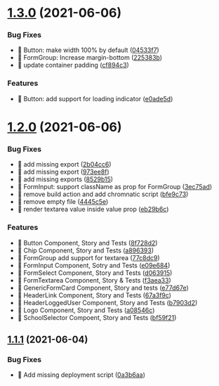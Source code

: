 # [1.3.0](https://github.com/Robbin-App/ui-kit-web/compare/v1.2.0...v1.3.0) (2021-06-06)


### Bug Fixes

* 🐛 Button: make width 100% by default ([04533f7](https://github.com/Robbin-App/ui-kit-web/commit/04533f7002d4f5192d2900ed704e91412fa38afb))
* 🐛 FormGroup: Increase margin-bottom ([225383b](https://github.com/Robbin-App/ui-kit-web/commit/225383b3235ff90393ebdfe0dba259c753a689bf))
* 🐛 update container padding ([cf894c3](https://github.com/Robbin-App/ui-kit-web/commit/cf894c33e2ff843c33563b5010a74c21ce4a8aed))


### Features

* 🎸 Button: add support for loading indicator ([e0ade5d](https://github.com/Robbin-App/ui-kit-web/commit/e0ade5d695cef71e29522758802b35b71f45a356))

# [1.2.0](https://github.com/Robbin-App/ui-kit-web/compare/v1.1.1...v1.2.0) (2021-06-06)


### Bug Fixes

* 🐛 add missing export ([2b04cc6](https://github.com/Robbin-App/ui-kit-web/commit/2b04cc6d4f1446d4916e1d16c7810570930b41c0))
* 🐛 add missing export ([973ee8f](https://github.com/Robbin-App/ui-kit-web/commit/973ee8f8654a5e47d09142510216b35902d798d8))
* 🐛 add missing exports ([8529b15](https://github.com/Robbin-App/ui-kit-web/commit/8529b15737ef7dcc47dc3f51cebbac94e26dcea8))
* 🐛 FormInput: support className as prop for FormGroup ([3ec75ad](https://github.com/Robbin-App/ui-kit-web/commit/3ec75ad91473eb95a3f38c2c83f2cde1a991a7d9))
* 🐛 remove build action and add chromnatic script ([bfe9c73](https://github.com/Robbin-App/ui-kit-web/commit/bfe9c7332efa19b20bfd889a174753d676c384db))
* 🐛 remove empty file ([4445c5e](https://github.com/Robbin-App/ui-kit-web/commit/4445c5e3f5ec10f7073206ed8f80ae23f889659b))
* 🐛 render textarea value inside value prop ([eb29b6c](https://github.com/Robbin-App/ui-kit-web/commit/eb29b6ca174d41a6d166121c37ef0e6f19a62c66))


### Features

* 🎸 Button Component, Story and Tests ([8f728d2](https://github.com/Robbin-App/ui-kit-web/commit/8f728d26dce89276ba6a2a784281719641da38a3))
* 🎸 Chip Component, Story and Tests ([a896393](https://github.com/Robbin-App/ui-kit-web/commit/a89639343d11015b8479172d7ebc8106ba030499))
* 🎸 FormGroup add support for textarea ([77c8dc9](https://github.com/Robbin-App/ui-kit-web/commit/77c8dc91ab65738ad5b1943dd17208d1acd38d9a))
* 🎸 FormInput Component, Sotry and Tests ([e09e684](https://github.com/Robbin-App/ui-kit-web/commit/e09e684e707d5f6d9d0a21f6916f0818cae22823))
* 🎸 FormSelect Component, Story and Tests ([d063915](https://github.com/Robbin-App/ui-kit-web/commit/d063915f2016b27ab6f2147e8dd78d6a3f8b2c69))
* 🎸 FormTextarea Component, Story & Tests ([f3aea33](https://github.com/Robbin-App/ui-kit-web/commit/f3aea333caf3e9a37ecf430f4afff26d2375e8e7))
* 🎸 GenericFormCard Component, Story and tests ([e77d67e](https://github.com/Robbin-App/ui-kit-web/commit/e77d67e520932848e57603cc4cb645bf609efd31))
* 🎸 HeaderLink Component, Story and Tests ([67a3f9c](https://github.com/Robbin-App/ui-kit-web/commit/67a3f9cecca4591a397baef99e40b35695d7eebc))
* 🎸 HeaderLoggedUser Component, Story and Tests ([b7903d2](https://github.com/Robbin-App/ui-kit-web/commit/b7903d2ce78988d1880440cc516abb397267f52b))
* 🎸 Logo Component, Story and Tests ([a08546c](https://github.com/Robbin-App/ui-kit-web/commit/a08546c28759dc71a160d433671a53ea35cda0bf))
* 🎸 SchoolSelector Compoent, Story and Tests ([bf59f21](https://github.com/Robbin-App/ui-kit-web/commit/bf59f2149305f2d4993084318d1531e33a75b67f))

## [1.1.1](https://github.com/Robbin-App/ui-kit-web/compare/v1.1.0...v1.1.1) (2021-06-04)


### Bug Fixes

* 🐛 Add missing deployment script ([0a3b6aa](https://github.com/Robbin-App/ui-kit-web/commit/0a3b6aa5698ae3c471ae15dcc1e07e37269483de))
